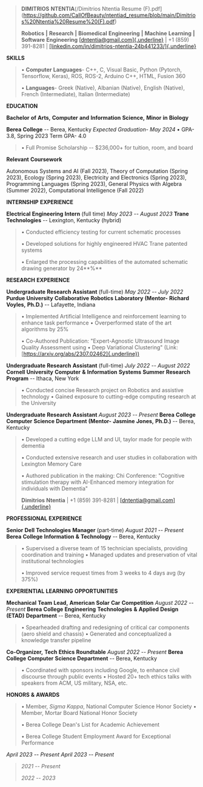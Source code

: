 > **DIMITRIOS** **NTENTIA**(/Dimitrios Ntentia Resume (F).pdf](https://github.com/CallOfBeauty/ntentiad_resume/blob/main/Dimitrios%20Ntentia%20Resume%20(F).pdf)
>
> **Robotics** **\|** **Research** **\|** **Biomedical** **Engineering**
> **\|** **Machine** **Learning** **\|** **Software** **Engineering**
> [[dntentia@gmail.com]{.underline}](mailto:dntentia@gmail.com) \| +1
> (859) 391-8281 \|
> [[linkedin.com/in/dimitrios-ntentia-24b441233/]{.underline}](http://linkedin.com/in/dimitrios-ntentia-24b441233/)

**SKILLS**

> • **Computer** **Languages**- C++, C, Visual Basic, Python (Pytorch,
> Tensorflow, Keras), ROS, ROS-2, Arduino C++, HTML, Fusion 360
>
> • **Languages**- Greek (Native), Albanian (Native), English (Native),
> French (Intermediate), Italian (Intermediate)

**EDUCATION**

**Bachelor** **of** **Arts,** **Computer** **and** **Information**
**Science,** **Minor** **in** **Biology**

**Berea** **College** -- Berea, Kentucky *Expected* *Graduation-* *May*
*2024* • GPA- 3.8, Spring 2023 Term GPA- 4.0

> • Full Promise Scholarship -- \$236,000+ for tuition, room, and board

**Relevant** **Coursework**

Autonomous Systems and AI (Fall 2023), Theory of Computation (Spring
2023), Ecology (Spring 2023), Electricity and Electronics (Spring 2023),
Programming Languages (Spring 2023), General Physics with Algebra
(Summer 2022), Computational Intelligence (Fall 2022)

**INTERNSHIP** **EXPERIENCE**

**Electrical** **Engineering** **Intern** (full time) *May* *2023* *--*
*August* *2023* **Trane** **Technologies** -- Lexington, Kentucky
(hybrid)

> • Conducted efficiency testing for current schematic processes
>
> • Developed solutions for highly engineered HVAC Trane patented
> systems
>
> • Enlarged the processing capabilities of the automated schematic
> drawing generator by 24**%**

**RESEARCH** **EXPERIENCE**

**Undergraduate** **Research** **Assistant** (full-time) *May* *2022*
*--* *July* *2022* **Purdue** **University** **Collaborative**
**Robotics** **Laboratory** **(Mentor-** **Richard** **Voyles,**
**Ph.D.)** -- Lafayette, Indiana

> • Implemented Artificial Intelligence and reinforcement learning to
> enhance task performance • Overperformed state of the art algorithms
> by 25%
>
> • Co-Authored Publication: "Expert-Agnostic Ultrasound Image Quality
> Assessment using • Deep Variational Clustering" (Link:
> [[https://arxiv.org/abs/2307.02462]{.underline})](https://arxiv.org/abs/2307.02462)

**Undergraduate** **Research** **Assistant** (full-time) *July* *2022*
*--* *August* *2022* **Cornell** **University** **Computer** **&**
**Information** **Systems** **Summer** **Research** **Program** --
Ithaca, New York

> • Conducted concise Research project on Robotics and assistive
> technology • Gained exposure to cutting-edge computing research at the
> University

**Undergraduate** **Research** **Assistant** *August* *2023* *--*
*Present* **Berea** **College** **Computer** **Science** **Department**
**(Mentor-** **Jasmine** **Jones,** **Ph.D.)** -- Berea, Kentucky

> • Developed a cutting edge LLM and UI, taylor made for people with
> dementia
>
> • Conducted extensive research and user studies in collaboration with
> Lexington Memory Care
>
> • Authored publication in the making: Chi Conference: "Cognitive
> stimulation therapy with AI-Enhanced memory integration for
> individuals with Dementia"
>
> **Dimitrios** **Ntentia** \| +1 (859) 391-8281 \|
> [[dntentia@gmail.com]{.underline}](mailto:dntentia@gmail.com)

**PROFESSIONAL** **EXPERIENCE**

**Senior** **Dell** **Technologies** **Manager** (part-time) *August*
*2021* *--* *Present* **Berea** **College** **Information** **&**
**Technology** -- Berea, Kentucky

> • Supervised a diverse team of 15 technician specialists, providing
> coordination and training • Managed updates and preservation of vital
> institutional technologies
>
> • Improved service request times from 3 weeks to 4 days avg (by 375%)

**EXPERIENTIAL** **LEARNING** **OPPORTUNITIES**

**Mechanical** **Team** **Lead,** **American** **Solar** **Car**
**Competition** *August* *2022* *--* *Present* **Berea** **College**
**Engineering** **Technologies** **&** **Applied** **Design** **(ETAD)**
**Department** -- Berea, Kentucky

> • Spearheaded drafting and redesigning of critical car components
> (aero shield and chassis) • Generated and conceptualized a knowledge
> transfer pipeline

**Co-Organizer,** **Tech** **Ethics** **Roundtable** *August* *2022*
*--* *Present* **Berea** **College** **Computer** **Science**
**Department** -- Berea, Kentucky

> • Coordinated with sponsors including Google, to enhance civil
> discourse through public events • Hosted 20+ tech ethics talks with
> speakers from ACM, US military, NSA, etc.

**HONORS** **&** **AWARDS**

> • Member, *Sigma* *Kappa*, National Computer Science Honor Society •
> Member, Mortar Board National Honor Society
>
> • Berea College Dean's List for Academic Achievement
>
> • Berea College Student Employment Award for Exceptional Performance

*April* *2023* *--* *Present* *April* *2023* *--* *Present*

> *2021* *--* *Present*
>
> *2022* *--* *2023*
